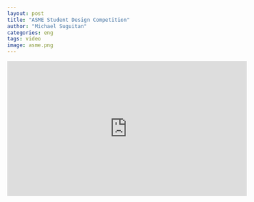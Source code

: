 ```yaml
---
layout: post
title: "ASME Student Design Competition"
author: "Michael Suguitan"
categories: eng
tags: video 
image: asme.png
---
```


<iframe width="560" height="315" src="https://www.youtube.com/embed/tr6qAqdtwQw?start=161" title="YouTube video player" frameborder="0" allow="accelerometer; autoplay; clipboard-write; encrypted-media; gyroscope; picture-in-picture; web-share" allowfullscreen></iframe>